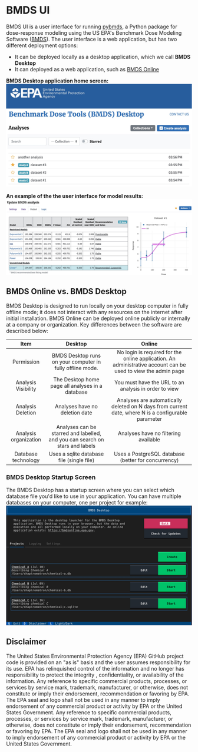 # BMDS UI

BMDS UI is a user interface for running [pybmds](https://pypi.org/project/pybmds/), a Python package for dose-response modeling using the US EPA's Benchmark Dose Modeling Software ([BMDS](https://www.epa.gov/bmds)).  The user interface is a web application, but has two different deployment options:

* It can be deployed locally as a desktop application, which we call **BMDS Desktop**
* It can deployed as a web application, such as [BMDS Online](https://bmdsonline.epa.gov)

**BMDS Desktop application home screen:**
![](./docs/img/bmds-desktop.jpg)

**An example of the the user interface for model results:**
![](./docs/img/bmds-output.jpg)

## BMDS Online vs. BMDS Desktop

BMDS Desktop is designed to run locally on your desktop computer in fully offline mode; it does not interact with any resources on the internet after initial installation. BMDS Online can be deployed online publicly or internally at a company or organization. Key differences between the software are described below:

**Item**|**Desktop**|**Online**
:-----:|:-----:|:-----:
Permission|BMDS Desktop runs on your computer in fully offline mode.|No login is required for the online application. An administrative account can be used to view the admin page
Analysis Visibility|The Desktop home page all analyses in a database|You must have the URL to an analysis in order to view
Analysis Deletion|Analyses have no deletion date|Analyses are automatically deleted on N days from current date, where N is a configurable parameter
Analysis organization|Analyses can be starred and labelled, and you can search on stars and labels|Analyses have no filtering available
Database technology|Uses a sqlite database file (single file)|Uses a PostgreSQL database (better for concurrency)

### BMDS Desktop Startup Screen

The BMDS Desktop has a startup screen where you can select which database file you'd like to use in your application. You can have multiple databases on your computer, one per project for example:
![](./docs/img/desktop-startup.jpg)

## Disclaimer

The United States Environmental Protection Agency (EPA) GitHub project code is provided on an "as is" basis and the user assumes responsibility for its use.  EPA has relinquished control of the information and no longer has responsibility to protect the integrity , confidentiality, or availability of the information.  Any reference to specific commercial products, processes, or services by service mark, trademark, manufacturer, or otherwise, does not constitute or imply their endorsement, recommendation or favoring by EPA.  The EPA seal and logo shall not be used in any manner to imply endorsement of any commercial product or activity by EPA or the United States Government.  Any reference to specific commercial products, processes, or services by service mark, trademark, manufacturer, or otherwise, does not constitute or imply their endorsement, recommendation or favoring by EPA.  The EPA seal and logo shall not be used in any manner to imply endorsement of any commercial product or activity by EPA or the United States Government.

